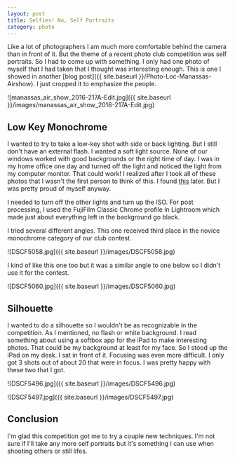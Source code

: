 ```yaml
---
layout: post
title: Selfies! No, Self Portraits
category: photo
---
```


Like a lot of photographers I am much more comfortable behind the camera than in front of it. But the theme of a recent photo club competition was self portraits. So I had to come up with something. I only had one photo of myself that I had taken that I thought was interesting enough. This is one I showed in another [blog post]({{ site.baseurl }}/Photo-Loc-Manassas-Airshow). I just cropped it to emphasize the people.

![manassas_air_show_2016-217A-Edit.jpg]({{ site.baseurl }}/images/manassas_air_show_2016-217A-Edit.jpg)

## Low Key Monochrome ##

I wanted to try to take a low-key shot with side or back lighting. But I still don't have an external flash. I wanted a soft light source. None of our windows worked with good backgrounds or the right time of day. I was in my home office one day and turned off the light and noticed the light from my computer monitor. That could work! I realized after I took all of these photos that I wasn't the first  person to think of this. I found [this](http://blog.colsongriffith.com/2014/02/the-selfie-project-learn-professional-lighting-from-the-douchiest-thing-i-have-ever-done/) later. But I was pretty proud of myself anyway.

I needed to turn off the other lights and turn up the ISO. For post processing, I used the FujiFilm Classic Chrome profile in Lightroom which made just about everything left in the background go black.

I tried several different angles. This one received third place in the novice monochrome category of our club contest.

![DSCF5058.jpg]({{ site.baseurl }}/images/DSCF5058.jpg)

I kind of like this one too but it was a similar angle to one below so I didn't use it for the contest.

![DSCF5060.jpg]({{ site.baseurl }}/images/DSCF5060.jpg)


## Silhouette ##

I wanted to do a silhouette so I wouldn't be as recognizable in the competition. As I mentioned, no flash or white background. I read something about using a softbox app for the iPad to make interesting photos. That could be my background at least for my face. So I stood up the iPad on my desk. I sat in front of it. Focusing was even more difficult. I only got 3 shots out of about 20 that were in focus. I was pretty happy with these two that I got.

![DSCF5496.jpg]({{ site.baseurl }}/images/DSCF5496.jpg)

![DSCF5497.jpg]({{ site.baseurl }}/images/DSCF5497.jpg)

## Conclusion ##

I'm glad this competition got me to try a couple new techniques. I'm not sure if I'll take any more self portraits but it's something I can use when shooting others or still lifes.

